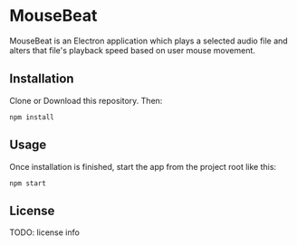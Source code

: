 # MouseBeat

MouseBeat is an Electron application which plays a selected audio file and alters that file's playback speed based on user mouse movement.

## Installation

Clone or Download this repository.
Then:
```
npm install
```

## Usage 
Once installation is finished, start the app from the project root like this:
```
npm start
```

## License

TODO: license info